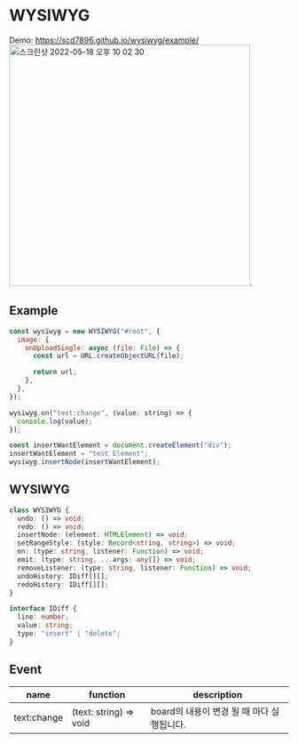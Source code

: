 # WYSIWYG

Demo: https://scd7896.github.io/wysiwyg/example/  
<img width="434" alt="스크린샷 2022-05-18 오후 10 02 30" src="https://user-images.githubusercontent.com/46440142/169278109-d9b1a764-cc07-4ea9-b6ac-41817334b0ac.png">. 


## Example

```javascript
const wysiwyg = new WYSIWYG("#root", {
  image: {
    onUploadSingle: async (file: File) => {
      const url = URL.createObjectURL(file);

      return url;
    },
  },
});

wysiwyg.on("text:change", (value: string) => {
  console.log(value);
});

const insertWantElement = document.createElement("div");
insertWantElement = "test Element";
wysiwyg.insertNode(insertWantElement);
```

## WYSIWYG

```typescript
class WYSIWYG {
  undo: () => void;
  redo: () => void;
  insertNode: (element: HTMLElement) => void;
  setRangeStyle: (style: Record<string, string>) => void;
  on: (type: string, listener: Function) => void;
  emit: (type: string, ...args: any[]) => void;
  removeListener: (type: string, listener: Function) => void;
  undoHistory: IDiff[][];
  redoHistory: IDiff[][];
}

interface IDiff {
  line: number;
  value: string;
  type: "insert" | "delete";
}
```

## Event

| name        | function               | description                                |
| ----------- | ---------------------- | ------------------------------------------ |
| text:change | (text: string) => void | board의 내용이 변경 될 때 마다 실행됩니다. |
